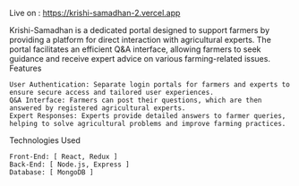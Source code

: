 
Live on : https://krishi-samadhan-2.vercel.app

Krishi-Samadhan is a dedicated portal designed to support farmers by providing a platform for direct interaction with agricultural experts. The portal facilitates an efficient Q&A interface, allowing farmers to seek guidance and receive expert advice on various farming-related issues.
Features

    User Authentication: Separate login portals for farmers and experts to ensure secure access and tailored user experiences.
    Q&A Interface: Farmers can post their questions, which are then answered by registered agricultural experts.
    Expert Responses: Experts provide detailed answers to farmer queries, helping to solve agricultural problems and improve farming practices.

Technologies Used

    Front-End: [ React, Redux ]
    Back-End: [ Node.js, Express ]
    Database: [ MongoDB ] 
 
